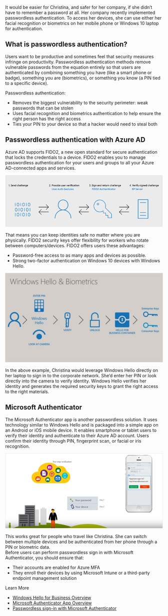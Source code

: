 It would be easier for Christina, and safer for her company, if she didn’t have to remember a password at all. Her company recently implemented passwordless authentication. To access her devices, she can use either her facial recognition or biometrics on her mobile phone or Windows 10 laptop for authentication.

## What is passwordless authentication?

Users want to be productive and sometimes feel that security measures infringe on productivity. Passwordless authentication methods remove vulnerable passwords from the equation entirely so that users are authenticated by combining something you have (like a smart phone or badge), something you are (biometrics), or something you know (a PIN tied to a specific device).

Passwordless authentication: 
- Removes the biggest vulnerability to the security perimeter: weak passwords that can be stolen
- Uses facial recognition and biometrics authentication to help ensure the right person has the right access
- Ties your PIN to your device so that a hacker would need to steal both 

## Passwordless authentication with Azure AD
Azure AD supports FIDO2, a new open standard for secure authentication that locks the credentials to a device. FIDO2 enables you to manage passwordless authentication for your users and groups to all your Azure AD-connected apps and services. 

![Password Risk Data](../media/icon20.png)
 
That means you can keep identities safe no matter where you are physically. FIDO2 security keys offer flexibility for workers who rotate between computers/devices.  FIDO2 offers users these advantages:
- Password-free access to as many apps and devices as possible.  
- Strong two-factor authentication on Windows 10 devices with Windows Hello. 
 
![Password Risk Data](../media/icon21.jpg)

In the above example, Christina would leverage Windows Hello directly on her laptop to sign in to the corporate network. She’d enter her PIN or look directly into the camera to verify identity.  Windows Hello verifies her identity and generates the required security keys to grant the right access to the right materials.

## Microsoft Authenticator 
The Microsoft Authenticator app is another passwordless solution. It uses technology similar to Windows Hello and is packaged into a simple app on an Android or iOS mobile device. It enables smartphone or tablet users to verify their identity and authenticate to their Azure AD account. Users confirm their identity through PIN, fingerprint scan, or facial or iris recognition. 

![Password Risk Data](../media/icon22.png)
 
This works great for people who travel like Christina. She can switch between multiple devices and be authenticated from her phone through a PIN or biometric data.  
Before users can perform passwordless sign in with Microsoft Authenticator, you should ensure that:
- Their accounts are enabled for Azure MFA
- They enroll their devices by using Microsoft Intune or a third-party endpoint management solution 

Learn More
- [Windows Hello for Business Overview](https://docs.microsoft.com/windows/security/identity-protection/hello-for-business/hello-overview)
- [Microsoft Authenticator App Overview](https://docs.microsoft.com/azure/active-directory/user-help/user-help-auth-app-overview)
- [Passwordless sign-in with Microsoft Authenticator](https://docs.microsoft.com/azure/security/fundamentals/ad-passwordless#passwordless-sign-in-with-microsoft-authenticator)